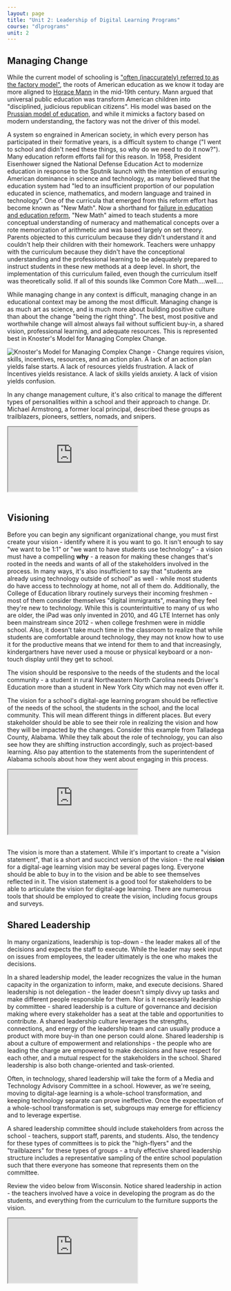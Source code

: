 ```yaml
---
layout: page
title: "Unit 2: Leadership of Digital Learning Programs"
course: "dlprograms"
unit: 2
---
```

## Managing Change
While the current model of schooling is ["often (inaccurately) referred to as the factory model"][1], the roots of American education as we know it today are more aligned to [Horace Mann][2] in the mid-19th century. Mann argued that universal public education was transform American children into "disciplined, judicious republican citizens". His model was based on the [Prussian model of education][3], and while it mimicks a factory based on modern understanding, the factory was not the driver of this model. 

A system so engrained in American society, in which every person has participated in their formative years, is a difficult system to change ("I went to school and didn't need these things, so why do we need to do it now?"). Many education reform efforts fail for this reason. In 1958, President Eisenhower signed the National Defense Education Act to modernize education in response to the Sputnik launch with the intention of ensuring American dominance in science and technology, as many believed that the education system had "led to an insufficient proportion of our population educated in science, mathematics, and modern language and trained in technology”. One of the curricula that emerged from this reform effort has become known as "New Math". Now a shorthand for [failure in education and education reform][4], "New Math" aimed to teach students a more conceptual understanding of numeracy and mathematical concepts over a rote memorization of arithmetic and was based largely on set theory. Parents objected to this curriculum because they didn't understand it and couldn't help their children with their homework. Teachers were unhappy with the curriculum because they didn't have the conceptional understanding and the professional learning to be adequately prepared to instruct students in these new methods at a deep level. In short, the implementation of this curriculum failed, even though the curriculum itself was theoretically solid. If all of this sounds like Common Core Math....well....

While managing change in any context is difficult, managing change in an educational context may be among the most difficult. Managing change is as much art as science, and is much more about building positive culture than about the change "being the right thing". The best, most positive and worthwhile change will almost always fail without sufficient buy-in, a shared vision, professional learning, and adequate resources. This is represented best in Knoster's Model for Managing Complex Change.

![Knoster's Model for Managing Complex Change - Change requires vision, skills, incentives, resources, and an action plan. A lack of an action plan yields false starts. A lack of resources yields frustration. A lack of Incentives yields resistance. A lack of skills yields anxiety. A lack of vision yields confusion.][image-1]

In any change management culture, it's also critical to manage the different types of personalities within a school and their approach to change. Dr. Michael Armstrong, a former local principal, described these groups as trailblazers, pioneers, settlers, nomads, and snipers.
<div class="embed-responsive embed-responsive-16by9" style="max-height: 500px; width: auto;">
  <iframe class="embed-responsive-item" src="https://www.youtube.com/embed/iZTFpwwPMI0?rel=0"></iframe>
</div>
<br/>

## Visioning
Before you can begin any significant organizational change, you must first create your vision - identify where it is you want to go. It isn't enough to say "we want to be 1:1" or "we want to have students use technology" - a vision must have a compelling **why** - a reason for making these changes that's rooted in the needs and wants of all of the stakeholders involved in the process. In many ways, it's also insufficient to say that "students are already using technology outside of school" as well - while most students do have access to technology at home, not all of them do. Additionally, the College of Education library routinely surveys their incoming freshmen - most of them consider themselves "digital immigrants", meaning they feel they're new to technology. While this is counterintuitive to many of us who are older, the iPad was only invented in 2010, and 4G LTE Internet has only been mainstream since 2012 - when college freshmen were in middle school. Also, it doesn't take much time in the classroom to realize that while students are comfortable around technology, they may not know how to use it for the productive means that we intend for them to and that increasingly, kindergartners have never used a mouse or physical keyboard or a non-touch display until they get to school.

The vision should be responsive to the needs of the students and the local community - a student in rural Northeastern North Carolina needs Driver's Education more than a student in New York City which may not even offer it. 

The vision for a school's digital-age learning program should be reflective of the needs of the school, the students in the school, and the local community.  This will mean different things in different places. But every stakeholder should be able to see their role in realizing the vision and how they will be impacted by the changes. Consider this example from Talladega County, Alabama. While they talk about the role of technology, you can also see how they are shifting instruction accordingly, such as project-based learning. Also pay attention to the statements from the superintendent of Alabama schools about how they went about engaging in this process.

<div class="embed-responsive embed-responsive-16by9" style="max-height: 500px; width: auto;">
  <iframe class="embed-responsive-item" src="https://www.youtube.com/embed/115tlF_jJBE?rel=0"></iframe>
</div>
<br/>

The vision is more than a statement. While it's important to create a "vision statement", that is a short and succinct version of the vision - the real **vision** for a digital-age learning vision may be several pages long. Everyone should be able to buy in to the vision and be able to see themselves reflected in it. The vision statement is a good tool for stakeholders to be able to articulate the vision for digital-age learning. There are numerous tools that should be employed to create the vision, including focus groups and surveys. 

## Shared Leadership
In many organizations, leadership is top-down - the leader makes all of the decisions and expects the staff to execute. While the leader may seek input on issues from employees, the leader ultimately is the one who makes the decisions. 

In a shared leadership model, the leader recognizes the value in the human capacity in the organization to inform, make, and execute decisions. Shared leadership is not delegation - the leader doesn't simply divvy up tasks and make different people responsible for them. Nor is it necessarily leadership by committee - shared leadership is a culture of governance and decision making where every stakeholder has a seat at the table and opportunities to contribute.  A shared leadership culture leverages the strengths, connections, and energy of the leadership team and can usually produce a product with more buy-in than one person could alone. Shared leadership is about a culture of empowerment and relationships - the people who are leading the charge are empowered to make decisions and have respect for each other, and a mutual respect for the stakeholders in the school. Shared leadership is also both change-oriented and task-oriented. 

Often, in technology, shared leadership will take the form of a Media and Technology Advisory Committee in a school. However, as we're seeing, moving to digital-age learning is a whole-school transformation, and keeping technology separate can prove ineffective. Once the expectation of a whole-school transformation is set, subgroups may emerge for efficiency and to leverage expertise.

A shared leadership committee should include stakeholders from across the school - teachers, support staff, parents, and students. Also, the tendency for these types of committees is to pick the "high-flyers" and the "trailblazers" for these types of groups - a truly effective shared leadership structure includes a representative sampling of the entire school population such that there everyone has someone that represents them on the committee. 

Review the video below from Wisconsin. Notice shared leadership in action - the teachers involved have a voice in developing the program as do the students, and everything from the curriculum to the furniture supports the vision.
<div class="embed-responsive embed-responsive-16by9" style="max-height: 500px; width: auto;">
  <iframe class="embed-responsive-item" src="https://www.youtube.com/embed/WFgmQIQpMi4?rel=0"></iframe>
</div>
<br/>

[1]:	http://hackeducation.com/2015/04/25/factory-model
[2]:	https://courses.lumenlearning.com/teachereducationx92x1/chapter/educational-reforms/
[3]:	https://www.theatlantic.com/business/archive/2012/05/how-to-break-free-of-our-19th-century-factory-model-education-system/256881/
[4]:	https://youtu.be/UIKGV2cTgqA

[image-1]:	knostermodel.png